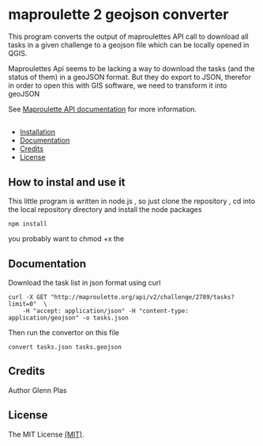 # maproulette 2 geojson converter

This program converts the output of maproulettes API call to download all tasks in a given challenge to a geojson file which can be locally opened in QGIS.

Maproulettes Api seems to be lacking a way to download the tasks (and the status of them) in a geoJSON format.  But they do export to JSON, therefor in order to open this with GIS software, we need to transform it into geoJSON

See [Maproulette API documentation](http://maproulette.org/docs/swagger-ui/index.html?url=/assets/swagger.json) for more information.

## 

* [Installation](#Installation)
* [Documentation](#Documentation)
* [Credits](#Credits)
* [License](#License)

<a name="Installation"></a>
## How to instal and use it

This little program is written in node.js , so just clone the repository , cd into the local repository directory and install the node packages

    npm install

you probably want to chmod +x the 

<a name="Documentation"></a>
## Documentation

Download the task list in json format using curl 

    curl -X GET "http://maproulette.org/api/v2/challenge/2789/tasks?limit=0"  \
        -H "accept: application/json" -H "content-type: application/geojson" -o tasks.json

Then run the convertor on this file

    convert tasks.json tasks.geojson

<a name="Credits"></a>
## Credits

Author Glenn Plas

<a name="License"></a>
## License

The MIT License [(MIT)](https://github.com/gplv2/maproulette2geojson/blob/master/LICENSE).


